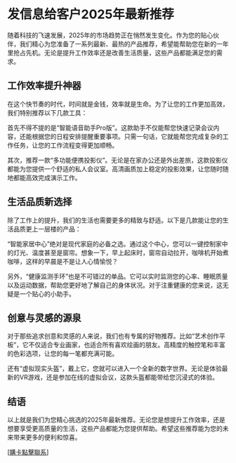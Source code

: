 # 发信息给客户2025年最新推荐

随着科技的飞速发展，2025年的市场趋势正在悄然发生变化。作为您的贴心伙伴，我们精心为您准备了一系列最新、最热的产品推荐，希望能帮助您在新的一年里抢占先机。无论是提升工作效率还是改善生活质量，这些产品都能满足您的需求。

## 工作效率提升神器

在这个快节奏的时代，时间就是金钱，效率就是生命。为了让您的工作更加高效，我们特别推荐以下几款工具：

首先不得不提的是“智能语音助手Pro版”。这款助手不仅能帮您快速记录会议内容，还能根据您的日程安排提醒重要事项。只需一句话，它就能帮您完成复杂的工作任务，让您的工作流程变得更加顺畅。

其次，推荐一款“多功能便携投影仪”。无论是在家办公还是外出差旅，这款投影仪都能为您提供一个舒适的私人会议室。高清画质加上稳定的投影效果，让您随时随地都能高效完成演示工作。

## 生活品质新选择

除了工作上的提升，我们的生活也需要更多的精致与舒适。以下是几款能让您的生活品质更上一层楼的产品：

“智能家居中心”绝对是现代家庭的必备之选。通过这个中心，您可以一键控制家中的灯光、温度甚至是窗帘。想象一下，早上起床时，窗帘自动拉开，咖啡机开始煮咖啡，这样的早晨是不是让人心情愉悦？

另外，“健康监测手环”也是不可错过的单品。它可以实时监测您的心率、睡眠质量以及运动数据，帮助您更好地了解自己的身体状况。对于注重健康的您来说，这无疑是一个贴心的小助手。

## 创意与灵感的源泉

对于那些追求创意和灵感的人来说，我们也有专属的好物推荐。比如“艺术创作平板”，它不仅适合专业画家，也适合所有喜欢绘画的朋友。高精度的触控笔和丰富的色彩选项，让您的每一笔都充满可能。

还有“虚拟现实头盔”，戴上它，您就可以进入一个全新的数字世界。无论是体验最新的VR游戏，还是参加在线的虚拟会议，这款头盔都能带给您沉浸式的体验。

## 结语

以上就是我们为您精心挑选的2025年最新推荐。无论您是想提升工作效率，还是想要享受更高质量的生活，这些产品都能为您提供帮助。希望这些推荐能为您的未来带来更多的便利和惊喜。

[[購卡點擊聯系](https://t.me/s/SXDXQF)]